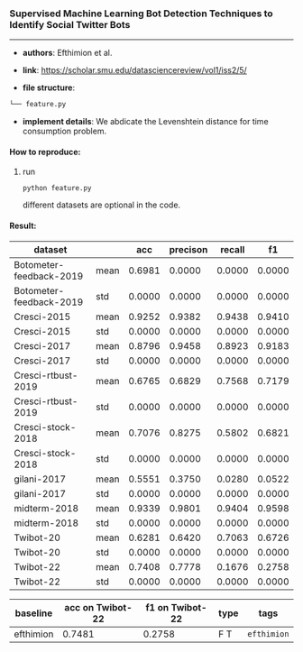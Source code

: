 ### Supervised Machine Learning Bot Detection Techniques to Identify Social Twitter Bots

---

- **authors**: Efthimion et al.

- **link**: https://scholar.smu.edu/datasciencereview/vol1/iss2/5/

- **file structure**: 

```python
└── feature.py
```
- **implement details**: We abdicate the Levenshtein distance for time consumption problem.

  

#### How to reproduce:

1. run

    `python feature.py`
    
    different datasets are optional in the code.


#### Result:


| dataset     		      |      | acc    | precison | recall | f1     |
| ----------------------- | ---- | ------ | -------- | ------ | ------ |
| Botometer-feedback-2019 | mean | 0.6981 | 0.0000   | 0.0000 | 0.0000 |
| Botometer-feedback-2019 | std  | 0.0000 | 0.0000   | 0.0000 | 0.0000 |
| Cresci-2015 		      | mean | 0.9252 | 0.9382   | 0.9438 | 0.9410 |
| Cresci-2015 		      | std  | 0.0000 | 0.0000   | 0.0000 | 0.0000 |
| Cresci-2017             | mean | 0.8796 | 0.9458   | 0.8923 | 0.9183 |
| Cresci-2017             | std  | 0.0000 | 0.0000   | 0.0000 | 0.0000 |
| Cresci-rtbust-2019      | mean | 0.6765 | 0.6829   | 0.7568 | 0.7179 |
| Cresci-rtbust-2019      | std  | 0.0000 | 0.0000   | 0.0000 | 0.0000 |
| Cresci-stock-2018 	  | mean | 0.7076 | 0.8275   | 0.5802 | 0.6821 |
| Cresci-stock-2018 	  | std  | 0.0000 | 0.0000   | 0.0000 | 0.0000 |
| gilani-2017 		      | mean | 0.5551 | 0.3750   | 0.0280 | 0.0522 |
| gilani-2017		      | std  | 0.0000 | 0.0000   | 0.0000 | 0.0000 |
| midterm-2018   		  | mean | 0.9339 | 0.9801   | 0.9404 | 0.9598 |
| midterm-2018  		  | std  | 0.0000 | 0.0000   | 0.0000 | 0.0000 |
| Twibot-20  		      | mean | 0.6281 | 0.6420   | 0.7063 | 0.6726 |
| Twibot-20   	    	  | std  | 0.0000 | 0.0000   | 0.0000 | 0.0000 |
| Twibot-22  		      | mean | 0.7408 | 0.7778   | 0.1676 | 0.2758 |
| Twibot-22   		      | std  | 0.0000 | 0.0000   | 0.0000 | 0.0000 |



| baseline | acc on Twibot-22 | f1 on Twibot-22 | type | tags|
| -------- | ---------------- | --------------- | ---- | --- |
| efthimion|0.7481|0.2758|F T|`efthimion`|